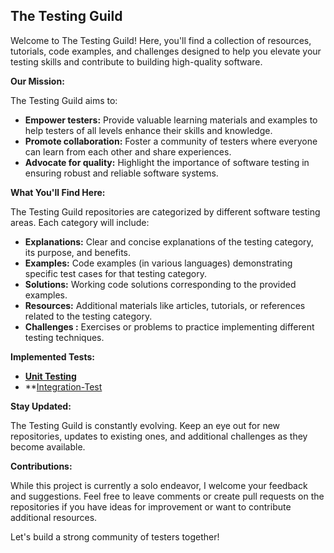 ## The Testing Guild

Welcome to The Testing Guild! Here, you'll find a collection of resources, tutorials, code examples, and challenges designed to help you elevate your testing skills and contribute to building high-quality software.

**Our Mission:**

The Testing Guild aims to:

* **Empower testers:**  Provide valuable learning materials and examples to help testers of all levels enhance their skills and knowledge.
* **Promote collaboration:**  Foster a community of testers where everyone can learn from each other and share experiences.
* **Advocate for quality:**  Highlight the importance of software testing in ensuring robust and reliable software systems.

**What You'll Find Here:**

The Testing Guild repositories are categorized by different software testing areas. Each category will include:

*  **Explanations:** Clear and concise explanations of the testing category, its purpose, and benefits.
*  **Examples:** Code examples (in various languages) demonstrating specific test cases for that testing category.
*  **Solutions:** Working code solutions corresponding to the provided examples.
*  **Resources:** Additional materials like articles, tutorials, or references related to the testing category.
*  **Challenges :** Exercises or problems to practice implementing different testing techniques.

**Implemented Tests:**

* **[Unit Testing](https://github.com/Testing-Guild/Unit-Testing)**
* **[Integration-Test](https://github.com/Testing-Guild/Integration-Test)

**Stay Updated:**

The Testing Guild is constantly evolving.  Keep an eye out for new repositories, updates to existing ones, and additional challenges as they become available.

**Contributions:**

While this project is currently a solo endeavor, I welcome your feedback and suggestions. Feel free to leave comments or create pull requests on the repositories if you have ideas for improvement or want to contribute additional resources. 

Let's build a strong community of testers together!
